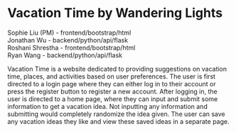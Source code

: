 # Vacation Time by Wandering Lights
  Sophie Liu (PM) - frontend/bootstrap/html
  <br>
  Jonathan Wu - backend/python/api/flask
  <br>
  Roshani Shrestha - frontend/bootstrap/html
  <br>
  Ryan Wang - backend/python/api/flask

Vacation Time is a website dedicated to providing suggestions on vacation time, places, and activities based on user preferences. The user is first directed to a login page where they can either log in to their account or press the register button to register a new account. After logging in, the user is directed to a home page, where they can input and submit some information to get a vacation idea. Not inputting any information and submitting would completely randomize the idea given. The user can save any vacation ideas they like and view these saved ideas in a separate page. 
